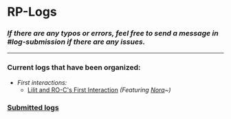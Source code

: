 # RP-Logs

### *If there are any typos or errors, feel free to send a message in #log-submission if there are any issues.*

---

### Current logs that have been organized:

- *First interactions:*
	- [Lilit and RO-C's First Interaction](SubIndexes/Logs/LilitROCsFirstInteraction.md) *(Featuring [Nora](SubIndexes/Characters/Nora.md)~)*

### [Submitted logs](SubIndexes/Logs/submittedlogs/SubmittedLogsIndex.md)
